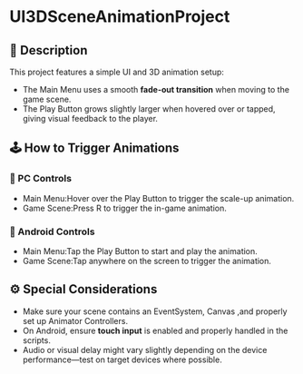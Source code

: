 # UI3DSceneAnimationProject
## 🎨 Description
This project features a simple UI and 3D animation setup:
- The Main Menu uses a smooth **fade-out transition** when moving to the game scene.
- The Play Button grows slightly larger when hovered over or tapped, giving visual feedback to the player.

## 🕹️ How to Trigger Animations

### 🔹 PC Controls
- Main Menu:Hover over the Play Button to trigger the scale-up animation.
- Game Scene:Press R to trigger the in-game animation.

### 🔹 Android Controls
- Main Menu:Tap the Play Button to start and play the animation.
- Game Scene:Tap anywhere on the screen to trigger the animation.

## ⚙️ Special Considerations
- Make sure your scene contains an EventSystem, Canvas ,and properly set up Animator Controllers.
- On Android, ensure **touch input** is enabled and properly handled in the scripts.
- Audio or visual delay might vary slightly depending on the device performance—test on target devices where possible.
